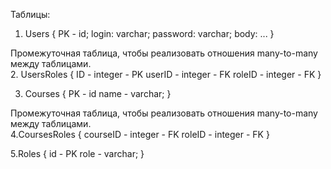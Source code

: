 Таблицы:

1. Users
{
PK - id;
login: varchar;
password: varchar;
body:
...
}

Промежуточная таблица, чтобы реализовать отношения many-to-many между таблицами.  
2. UsersRoles 
{
ID - integer - PK
userID - integer - FK
roleID - integer - FK
}

3. Courses
{
    PK - id
    name - varchar;
}

Промежуточная таблица, чтобы реализовать отношения many-to-many между таблицами.  
4.CoursesRoles 
{
courseID - integer - FK
roleID - integer - FK
}

5.Roles
{
    id - PK
    role - varchar;
}

<!-- 3. Attendance
{
    PK - id;
     - enum

} -->